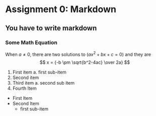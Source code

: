 # Assignment 0: Markdown
## You have to write markdown
### Some Math Equation
When $a \ne 0$, there are two solutions to $(ax^2 + bx + c = 0)$ and they are 
$$ x = {-b \pm \sqrt{b^2-4ac} \over 2a} $$

1. First item a. first sub-item
2. Second item
3. Third item a. second sub item
4. Fourth Item

- First Item
- Second Item
  - first sub-item